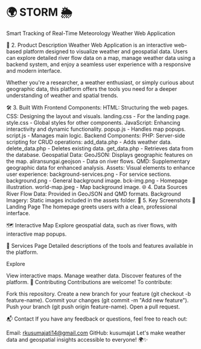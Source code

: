 # 🌍 STORM 🌦️
 Smart Tracking of Real-Time Meteorology
 Weather Web Application

📝 2. Product Description
Weather Web Application is an interactive web-based platform designed to visualize weather and geospatial data. Users can explore detailed river flow data on a map, manage weather data using a backend system, and enjoy a seamless user experience with a responsive and modern interface.

Whether you're a researcher, a weather enthusiast, or simply curious about geographic data, this platform offers the tools you need for a deeper understanding of weather and spatial trends.

🛠️ 3. Built With
Frontend Components:
HTML: Structuring the web pages.
CSS: Designing the layout and visuals.
landing.css - For the landing page.
style.css - Global styles for other components.
JavaScript: Enhancing interactivity and dynamic functionality.
popup.js - Handles map popups.
script.js - Manages main logic.
Backend Components:
PHP: Server-side scripting for CRUD operations:
add_data.php - Adds weather data.
delete_data.php - Deletes existing data.
get_data.php - Retrieves data from the database.
Geospatial Data:
GeoJSON: Displays geographic features on the map.
aliransungai.geojson - Data on river flows.
QMD: Supplementary geographic data for enhanced analysis.
Assets:
Visual elements to enhance user experience:
background-services.png - For service sections.
background.png - General background image.
bck-img.png - Homepage illustration.
world-map.jpeg - Map background image.
🌐 4. Data Sources
River Flow Data: Provided in GeoJSON and QMD formats.
Background Imagery: Static images included in the assets folder.
📸 5. Key Screenshots
🔖 Landing Page
The homepage greets users with a clean, professional interface.

🗺️ Interactive Map
Explore geospatial data, such as river flows, with interactive map popups.

🔧 Services Page
Detailed descriptions of the tools and features available in the platform.

Explore

View interactive maps.
Manage weather data.
Discover features of the platform.
🤝 Contributing
Contributions are welcome! To contribute:

Fork this repository.
Create a new branch for your feature (git checkout -b feature-name).
Commit your changes (git commit -m "Add new feature").
Push your branch (git push origin feature-name).
Open a pull request.

📬 Contact
If you have any feedback or questions, feel free to reach out:

Email: rkusumajati14@gmail.com
GitHub: kusumajat
Let's make weather data and geospatial insights accessible to everyone! 🌍✨
